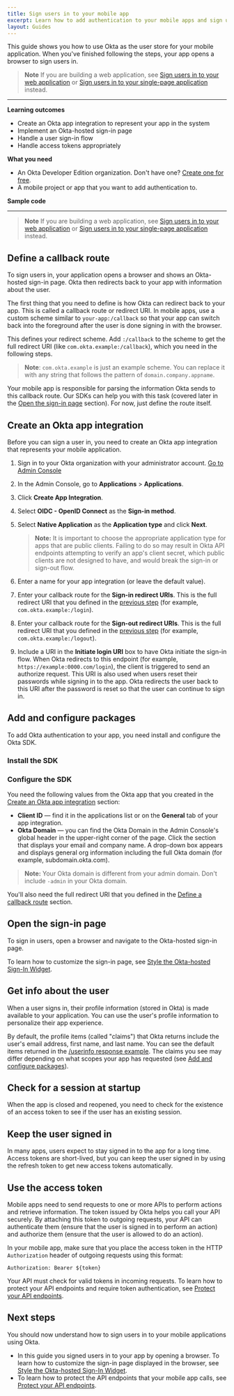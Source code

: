 ```yaml
---
title: Sign users in to your mobile app
excerpt: Learn how to add authentication to your mobile apps and sign users in using Okta's APIs and libraries.
layout: Guides
---
```

<StackSelector />

This guide shows you how to use Okta as the user store for your mobile application. When you've finished following the steps, your app opens a browser to sign users in.

> **Note** If you are building a web application, see [Sign users in to your web application](/docs/guides/sign-into-web-app/) or [Sign users in to your single-page application](/docs/guides/sign-into-spa/) instead.

<EmbeddedBrowserWarning />

---

**Learning outcomes**

* Create an Okta app integration to represent your app in the system
* Implement an Okta-hosted sign-in page
* Handle a user sign-in flow
* Handle access tokens appropriately

**What you need**

* An Okta Developer Edition organization. Don't have one? [Create one for free](https://developer.okta.com/signup).
* A mobile project or app that you want to add authentication to.

**Sample code**

<StackSelector snippet="samplecode" noSelector/>

---

> **Note** If you are building a web application, see [Sign users in to your web application](/docs/guides/sign-into-web-app/) or [Sign users in to your single-page application](/docs/guides/sign-into-spa/) instead.

## Define a callback route

To sign users in, your application opens a browser and shows an Okta-hosted sign-in page. Okta then redirects back to your app with information about the user. 

The first thing that you need to define is how Okta can redirect back to your app. This is called a callback route or redirect URI. In mobile apps, use a custom scheme similar to `your-app:/callback` so that your app can switch back into the foreground after the user is done signing in with the browser.

<StackSelector snippet="definescheme" noSelector/>

This defines your redirect scheme. Add `:/callback` to the scheme to get the full redirect URI (like `com.okta.example:/callback`), which you need in the following steps.

> **Note**: `com.okta.example` is just an example scheme. You can replace it with any string that follows the pattern of `domain.company.appname`.

Your mobile app is responsible for parsing the information Okta sends to this callback route. Our SDKs can help you with this task (covered later in the [Open the sign-in page](#open-the-sign-in-page) section). For now, just define the route itself.

## Create an Okta app integration

Before you can sign a user in, you need to create an Okta app integration that represents your mobile application.

1. Sign in to your Okta organization with your administrator account.
<a href="https://developer.okta.com/login" target="_blank" class="Button--blue">Go to Admin Console</a>

1. In the Admin Console, go to **Applications** > **Applications**.
1. Click **Create App Integration**.
1. Select **OIDC - OpenID Connect** as the **Sign-in method**.
1. Select **Native Application** as the **Application type** and click **Next**.
    > **Note:** It is important to choose the appropriate application type for apps that are public clients. Failing to do so may result in Okta API endpoints attempting to verify an app's client secret, which public clients are not designed to have, and would break the sign-in or sign-out flow.
1. Enter a name for your app integration (or leave the default value).
1. Enter your callback route for the **Sign-in redirect URIs**. This is the full redirect URI that you defined in the [previous step](#define-a-callback-route) (for example, `com.okta.example:/login`).
1. Enter your callback route for the **Sign-out redirect URIs**. This is the full redirect URI that you defined in the [previous step](#define-a-callback-route) (for example, `com.okta.example:/logout`).
1. Include a URI in the **Initiate login URI** box to have Okta initiate the sign-in flow. When Okta redirects to this endpoint (for example, `https://example:0000.com/login`), the client is triggered to send an authorize request. This URI is also used when users reset their passwords while signing in to the app. Okta redirects the user back to this URI after the password is reset so that the user can continue to sign in.

## Add and configure packages

To add Okta authentication to your app, you need install and configure the Okta SDK.

### Install the SDK

<StackSelector snippet="installsdk" noSelector/>

### Configure the SDK

You need the following values from the Okta app that you created in the [Create an Okta app integration](#create-an-okta-app-integration) section:

* **Client ID** &mdash; find it in the applications list or on the **General** tab of your app integration.
* **Okta Domain** &mdash; you can find the Okta Domain in the Admin Console's global header in the upper-right corner of the page. Click the section that displays your email and company name.  A drop-down box appears and displays general org information including the full Okta domain (for example, subdomain.okta.com).

> **Note:** Your Okta domain is different from your admin domain. Don't include `-admin` in your Okta domain.

You'll also need the full redirect URI that you defined in the [Define a callback route](#define-a-callback-route) section.

<StackSelector snippet="configuremid" noSelector/>

## Open the sign-in page

To sign in users, open a browser and navigate to the Okta-hosted sign-in page.

To learn how to customize the sign-in page, see [Style the Okta-hosted Sign-In Widget](/docs/guides/custom-widget/main/#style-the-okta-hosted-sign-in-widget).

<StackSelector snippet="signin" noSelector/>

## Get info about the user

When a user signs in, their profile information (stored in Okta) is made available to your application. You can use the user's profile information to personalize their app experience.

By default, the profile items (called "claims") that Okta returns include the user's email address, first name, and last name. You can see the default items returned in the [/userinfo response example](/docs/reference/api/oidc/#response-example-success-6). The claims you see may differ depending on what scopes your app has requested (see [Add and configure packages](#add-and-configure-packages)).

<StackSelector snippet="getinfo" noSelector/>

<!-- You can also customize the items (called claims) that are returned from Okta. See [Token customization guide]. -->

## Check for a session at startup

When the app is closed and reopened, you need to check for the existence of an access token to see if the user has an existing session.

<StackSelector snippet="checkfortoken" noSelector/>

## Keep the user signed in

In many apps, users expect to stay signed in to the app for a long time. Access tokens are short-lived, but you can keep the user signed in by using the refresh token to get new access tokens automatically.

<StackSelector snippet="refresh" noSelector/>

## Use the access token

Mobile apps need to send requests to one or more APIs to perform actions and retrieve information. The token issued by Okta helps you call your API securely. By attaching this token to outgoing requests, your API can authenticate them (ensure that the user is signed in to perform an action) and authorize them (ensure that the user is allowed to do an action).

In your mobile app, make sure that you place the access token in the HTTP `Authorization` header of outgoing requests using this format:

```
Authorization: Bearer ${token}
```

Your API must check for valid tokens in incoming requests. To learn how to protect your API endpoints and require token authentication, see [Protect your API endpoints](/docs/guides/protect-your-api/).

<StackSelector snippet="usetoken" noSelector/>

## Next steps

You should now understand how to sign users in to your mobile applications using Okta.

* In this guide you signed users in to your app by opening a browser. To learn how to customize the sign-in page displayed in the browser, see [Style the Okta-hosted Sign-In Widget](/docs/guides/custom-widget/main/#style-the-okta-hosted-sign-in-widget).
* To learn how to protect the API endpoints that your mobile app calls, see [Protect your API endpoints](/docs/guides/protect-your-api/).
